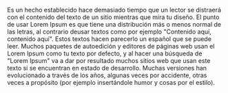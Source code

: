  Es un hecho establecido hace demasiado tiempo que un lector
 se distraerá con el contenido del texto de un sitio mientras
 que mira tu diseño. El punto de usar Lorem Ipsum es que tiene
 una distribución más o menos normal de las letras, al contrario
 deusar textos como por ejemplo "Contenido aquí, contenido aquí".
 Estos textos hacen parecerlo un español que se puede leer.
 Muchos paquetes de autoedición y editores de páginas web usan
 el Lorem Ipsum como tu texto por defecto, y al hacer una
 búsqueda de "Lorem Ipsum" va a dar por resultado muchos sitios
 web que usan este texto si se encuentran en estado de
 desarrollo. Muchas versiones han evolucionado a través
 de los años, algunas veces por accidente, otras veces a
 propósito (por ejemplo insertándole humor y cosas por el
 estilo).